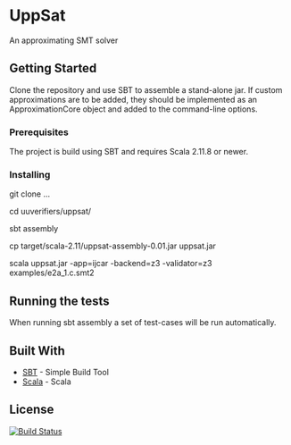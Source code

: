 # UppSat
An approximating SMT solver

## Getting Started

Clone the repository and use SBT to assemble a stand-alone jar. If custom approximations are to be added, they should be implemented as an ApproximationCore object and added to the command-line options.


### Prerequisites

The project is build using SBT and requires Scala 2.11.8 or newer.

### Installing

git clone ...

cd uuverifiers/uppsat/

sbt assembly

cp target/scala-2.11/uppsat-assembly-0.01.jar uppsat.jar

scala uppsat.jar -app=ijcar -backend=z3 -validator=z3 examples/e2a_1.c.smt2


## Running the tests

When running sbt assembly a set of test-cases will be run automatically.

## Built With

* [SBT](http://www.scala-sbt.org/) - Simple Build Tool
* [Scala](https://www.scala-lang.org/) - Scala 

## License


[![Build Status](https://travis-ci.org/uuverifiers/uppsat.svg?branch=master)](https://travis-ci.org/uuverifiers/uppsat)
